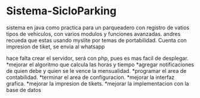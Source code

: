 # Sistema-SicloParking
sistema en java como practica para un parqueadero con registro de vatios tipos de vehiculos, con varios modulos y funciones avanzadas.
andres recueda que estas usando myslite por temas de portabilidad.
Cuenta con impresion de tiket, se envia al whatsapp

hace falta crear el servidor, será con php, pues es mas facil de desplegar.
*mejorar el algoritmo que calcula las horas y tiempo
*agregar notificaciones de quien debe y quien se le vence la mensualidad.
*programar el area de contabilidad.
*terminar el area de configuracion.
*mejorar la interfaz grafica.
*mejorar la impresion de tikets.
*mejorar la implementacion con la base de datos

